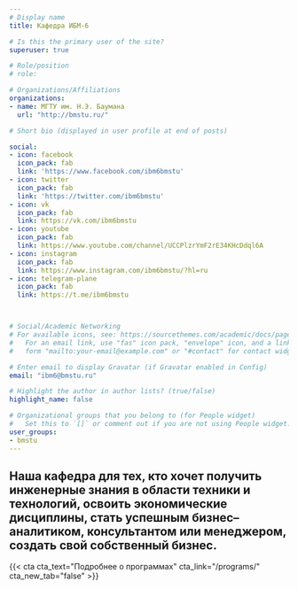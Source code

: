 ```yaml
---
# Display name
title: Кафедра ИБМ-6

# Is this the primary user of the site?
superuser: true

# Role/position
# role: 

# Organizations/Affiliations
organizations:
- name: МГТУ им. Н.Э. Баумана
  url: "http://bmstu.ru/"

# Short bio (displayed in user profile at end of posts)

social:
- icon: facebook
  icon_pack: fab
  link: 'https://www.facebook.com/ibm6bmstu'
- icon: twitter
  icon_pack: fab
  link: 'https://twitter.com/ibm6bmstu'
- icon: vk
  icon_pack: fab
  link: https://vk.com/ibm6bmstu
- icon: youtube
  icon_pack: fab
  link: https://www.youtube.com/channel/UCCPlzrYmF2rE34KHcDdql6A
- icon: instagram
  icon_pack: fab
  link: https://www.instagram.com/ibm6bmstu/?hl=ru
- icon: telegram-plane
  icon_pack: fab
  link: https://t.me/ibm6bmstu



# Social/Academic Networking
# For available icons, see: https://sourcethemes.com/academic/docs/page-builder/#icons
#   For an email link, use "fas" icon pack, "envelope" icon, and a link in the
#   form "mailto:your-email@example.com" or "#contact" for contact widget.

# Enter email to display Gravatar (if Gravatar enabled in Config)
email: "ibm6@bmstu.ru"

# Highlight the author in author lists? (true/false)
highlight_name: false

# Organizational groups that you belong to (for People widget)
#   Set this to `[]` or comment out if you are not using People widget.
user_groups:
- bmstu
---
```


<!-- # Кафедра _ИБМ-6_ является частью [факультета "Инженерный бизнес и менеджмент"](http://ibm.bmstu.ru/). -->

## Наша кафедра для тех, кто хочет получить инженерные знания в области техники и технологий, освоить экономические дисциплины, стать успешным бизнес–аналитиком, консультантом или менеджером, создать свой собственный бизнес.

{{< cta cta_text="Подробнее о программах" cta_link="/programs/" cta_new_tab="false" >}}



